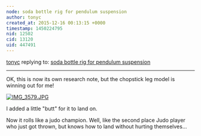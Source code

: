 ```yaml
---
node: soda bottle rig for pendulum suspension
author: tonyc
created_at: 2015-12-16 00:13:15 +0000
timestamp: 1450224795
nid: 12502
cid: 13120
uid: 447491
---
```




[tonyc](../profile/tonyc) replying to: [soda bottle rig for pendulum suspension](../notes/tonyc/12-12-2015/soda-bottle-rig-for-pendulum-suspension)

----
OK, this is now its own research note, but the chopstick leg model is winning out for me!


[![IMG_3579.JPG](//i.publiclab.org/system/images/photos/000/013/350/medium/IMG_3579.JPG)](//i.publiclab.org/system/images/photos/000/013/350/original/IMG_3579.JPG)

I added a little "butt" for it to land on.

Now it rolls like a judo champion. Well, like the second place Judo player who just got thrown, but knows how to land without hurting themselves...